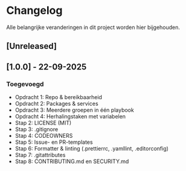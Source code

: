 # Changelog
Alle belangrijke veranderingen in dit project worden hier bijgehouden.

## [Unreleased]

## [1.0.0] - 22-09-2025
### Toegevoegd
- Opdracht 1: Repo & bereikbaarheid
- Opdracht 2: Packages & services
- Opdracht 3: Meerdere groepen in één playbook
- Opdracht 4: Herhalingstaken met variabelen
- Stap 2: LICENSE (MIT)
- Stap 3: .gitignore
- Stap 4: CODEOWNERS
- Stap 5: Issue- en PR-templates
- Stap 6: Formatter & linting (.prettierrc, .yamllint, .editorconfig)
- Stap 7: .gitattributes
- Stap 8: CONTRIBUTING.md en SECURITY.md
